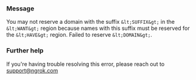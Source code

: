 
### Message
You may not reserve a domain with the suffix `&lt;SUFFIX&gt;` in the `&lt;WANT&gt;` region because names with this suffix must be reserved for the `&lt;HAVE&gt;` region. Failed to reserve `&lt;DOMAIN&gt;`.

### Further help
If you're having trouble resolving this error, please reach out to [support@ngrok.com](mailto:support@ngrok.com?subject=Help%20with%20ERR_NGROK_405)

